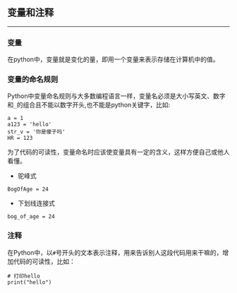 ## 变量和注释

---

### 变量

在python中，变量就是变化的量，即用一个变量来表示存储在计算机中的值。

### 变量的命名规则

Python中变量命名规则与大多数编程语言一样，变量名必须是大小写英文、数字和`_`的组合且不能以数字开头,也不能是python关键字，比如:<br/>
```
a = 1
a123 = 'hello'
str_v = '你是傻子吗'
HR = 123
```
为了代码的可读性，变量命名时应该使变量具有一定的含义，这样方便自己或他人看懂。<br/>
* 驼峰式
```
BogOfAge = 24
```
* 下划线连接式
```
bog_of_age = 24
```
### 注释
在Python中，以`#`号开头的文本表示注释，用来告诉别人这段代码用来干嘛的，增加代码的可读性，比如：<br/>
```
# 打印hello
print("hello")
```



